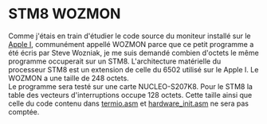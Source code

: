 # STM8 WOZMON
Comme j'étais en train d'étudier le code source du moniteur installé sur le [Apple I](applei.1976.operatiion-manual.pdf), communément appellé WOZMON parce que ce petit programme a été écris par Steve Wozniak, 
je me suis demandé combien d'octets le même programme occuperait sur un STM8.  L'architecture matérielle du processeur STM8 est un extension de celle du 6502 utilisé sur le Apple I. Le WOZMON a une taille de 248 octets.  
Le programme sera testé sur une carte NUCLEO-S207K8.
Pour le STM8 la table des vecteurs d'interruptions occupe 128 octets. Cette taille ainsi que celle du code contenu dans [termio.asm](termio.asm) et [hardware_init.asm](hardware_init.asm) ne sera pas comptée.



